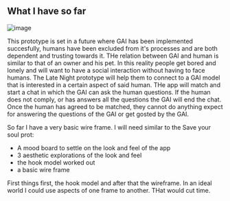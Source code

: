 ## What I have so far ##

![image](https://user-images.githubusercontent.com/50365794/230911681-465e3b6d-ad4d-4fd5-a73f-4f40041fd7ac.png)

This prototype is set in a future where GAI has been implemented succesfully, humans have been excluded from it's processes and are both dependent and trusting towards it. THe relation between GAI and human is similar to that of an owner and his pet. 
In this reality people get bored and lonely and will want to have a social interaction without having to face humans. The Late Night prototype will help them to connect to a GAI model that is interested in a certain aspect of said human. THe app will match and start a chat in which the GAI can ask the human questions. If the human does not comply, or has answers all the questions the GAI will end the chat. Once the human has agreed to be matched, they cannot do anything expect for answering the questions of the GAI or get gosted by the GAI. 

So far I have a very basic wire frame. 
I will need similar to the Save your soul prot: 
- A mood board to settle on the look and feel of the app 
- 3 aesthetic explorations of the look and feel 
- the hook model worked out 
- a basic wire frame 

First things first, the hook model and after that the wireframe. In an ideal world I could use aspects of one frame to another. THat would cut time. 
